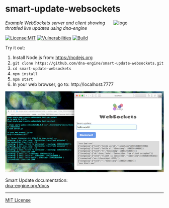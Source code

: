 # smart-update-websockets
<img src=https://dna-engine.org/graphics/dna-logo.png align=right width=160 alt=logo>

_Example WebSockets server and client showing throttled live updates using dna-engine_

[![License:MIT](https://img.shields.io/badge/License-MIT-blue.svg)](https://dna-engine.org/license)
[![Vulnerabilities](https://snyk.io/test/github/dna-engine/smart-update-websockets/badge.svg)](https://snyk.io/test/github/dna-engine/smart-update-websockets)
[![Build](https://github.com/dna-engine/smart-update-websockets/workflows/build/badge.svg)](https://github.com/dna-engine/smart-update-websockets/actions/workflows/run-spec-on-push.yaml)

Try it out:

1. Install Node.js from: https://nodejs.org
1. `git clone https://github.com/dna-engine/smart-update-websockets.git`
1. `cd smart-update-websockets`
1. `npm install`
1. `npm start`
1. In your web browser, go to: http://localhost:7777

![screenshot](screenshot.png)

Smart Update documentation:<br>
[dna-engine.org/docs](https://dna-engine.org/docs/#event-smart)

---
[MIT License](LICENSE.txt)
